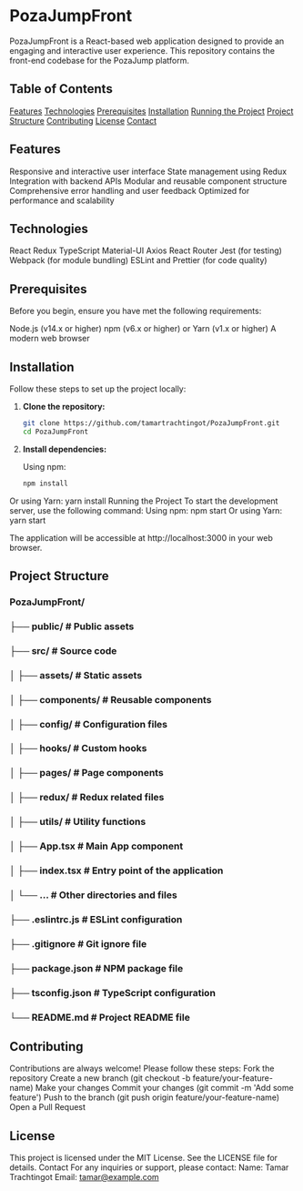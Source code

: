 # PozaJumpFront

PozaJumpFront is a React-based web application designed to provide an engaging and interactive user experience. This repository contains the front-end codebase for the PozaJump platform.

## Table of Contents

[Features](#features)
[Technologies](#technologies)
[Prerequisites](#prerequisites)
[Installation](#installation)
[Running the Project](#running-the-project)
[Project Structure](#project-structure)
[Contributing](#contributing)
[License](#license)
[Contact](#contact)

## Features

Responsive and interactive user interface
State management using Redux
Integration with backend APIs
Modular and reusable component structure
Comprehensive error handling and user feedback
Optimized for performance and scalability

## Technologies

React
Redux
TypeScript
Material-UI
Axios
React Router
Jest (for testing)
Webpack (for module bundling)
ESLint and Prettier (for code quality)

## Prerequisites

Before you begin, ensure you have met the following requirements:

Node.js (v14.x or higher)
npm (v6.x or higher) or Yarn (v1.x or higher)
A modern web browser

## Installation

Follow these steps to set up the project locally:

1. **Clone the repository:**

   ```bash
   git clone https://github.com/tamartrachtingot/PozaJumpFront.git
   cd PozaJumpFront
2. **Install dependencies:**

   Using npm:

   ```bash
   npm install
Or using Yarn:
  yarn install
Running the Project
To start the development server, use the following command:
Using npm:
  npm start
Or using Yarn:
   yarn start

The application will be accessible at http://localhost:3000 in your web browser.
## Project Structure
### PozaJumpFront/
### ├── public/                     # Public assets
### ├── src/                        # Source code
### │   ├── assets/                 # Static assets
### │   ├── components/             # Reusable components
### │   ├── config/                 # Configuration files
### │   ├── hooks/                  # Custom hooks
### │   ├── pages/                  # Page components
### │   ├── redux/                  # Redux related files
### │   ├── utils/                  # Utility functions
### │   ├── App.tsx                 # Main App component
### │   ├── index.tsx               # Entry point of the application
### │   └── ...                     # Other directories and files
### ├── .eslintrc.js                # ESLint configuration
### ├── .gitignore                  # Git ignore file
### ├── package.json                # NPM package file
### ├── tsconfig.json               # TypeScript configuration
### └── README.md                   # Project README file

## Contributing
Contributions are always welcome! Please follow these steps:
Fork the repository
Create a new branch (git checkout -b feature/your-feature-name)
Make your changes
Commit your changes (git commit -m 'Add some feature')
Push to the branch (git push origin feature/your-feature-name)
Open a Pull Request
## License
This project is licensed under the MIT License. See the LICENSE file for details.
Contact
For any inquiries or support, please contact:
Name: Tamar Trachtingot
Email: tamar@example.com
